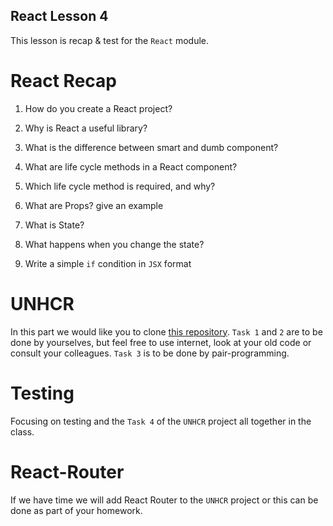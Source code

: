 React Lesson 4
---

This lesson is recap & test for the `React` module.

React Recap
===

1. How do you create a React project?

2. Why is React a useful library?

3. What is the difference between smart and dumb component?

4. What are life cycle methods in a React component?

5. Which life cycle method is required, and why?

6. What are Props? give an example

7. What is State?

8. What happens when you change the state?

9. Write a simple `if` condition in `JSX` format

UNHCR
===
In this part we would like you to clone [this repository](https://github.com/Code-Your-Future/react-unhcr). `Task 1` and `2` are to be done by yourselves, but feel free to use internet, look at your old code or consult your colleagues. `Task 3` is to be done by pair-programming.

Testing
===
Focusing on testing and the `Task 4` of the `UNHCR` project all together in the class.

React-Router
===
If we have time we will add React Router to the `UNHCR` project or this can be done as part of your homework.








